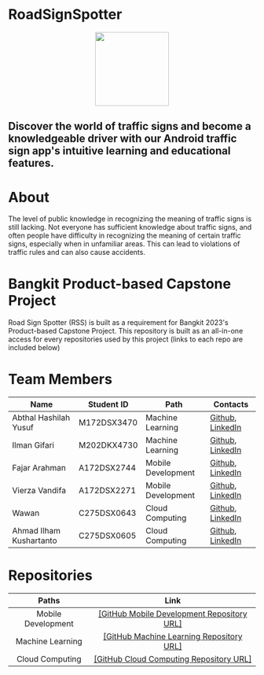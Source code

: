 # RoadSignSpotter

<p align="center"> <img src="https://i.ibb.co/9VcJNHz/logo-rss.png" width="150" height="150" /> </p>


## Discover the world of traffic signs and become a knowledgeable driver with our Android traffic sign app's intuitive learning and educational features.

# About
The level of public knowledge in recognizing the meaning of traffic signs is still lacking. Not everyone has sufficient knowledge about traffic signs, and often people have difficulty in recognizing the meaning of certain traffic signs, especially when in unfamiliar areas. This can lead to violations of traffic rules and can also cause accidents.


# Bangkit Product-based Capstone Project
Road Sign Spotter (RSS) is built as a requirement for Bangkit 2023's Product-based Capstone Project. This repository is built as an all-in-one access for every repositories used by this project (links to each repo are included below)

# Team Members
| Name                            | Student ID | Path                | Contacts                                     |
|---------------------------------|------------|---------------------|-----------------------------------------------|
| Abthal Hashilah Yusuf           | M172DSX3470 | Machine Learning    | [Github](https://github.com/Yussuff12), [LinkedIn](https://www.linkedin.com/in/yussuff12)   |
| Ilman Gifari                    | M202DKX4730 | Machine Learning    | [Github](https://github.com/ilman79), [LinkedIn](https://www.linkedin.com/in/ilman-gifari-5b2a021b6/) |
| Fajar Arahman                | A172DSX2744 | Mobile Development | [Github](https://github.com/fajararahman14), [LinkedIn](https://www.linkedin.com/in/fajararahman/) |
| Vierza Vandifa        | A172DSX2271 | Mobile Development | [Github](https://github.com/StringLAX), [LinkedIn](https://www.linkedin.com/in/vierza-vandifa/) |
| Wawan                  | C275DSX0643 | Cloud Computing     | [Github](https://github.com/wawn11), [LinkedIn](https://www.linkedin.com/in/wawan11/) |
| Ahmad Ilham Kushartanto       | C275DSX0605 | Cloud Computing     | [Github](https://github.com/work-ham), [LinkedIn](https://www.linkedin.com/in/ilham-kus/) |

# Repositories
| Paths | Link |
| :--:  | :--: |
| Mobile Development | [[GitHub Mobile Development Repository URL]](https://github.com/StringLAX/RoadSignSpotter) |
| Machine Learning | [[GitHub Machine Learning Repository URL]](https://github.com/ilman79/Machine-Learning) |
| Cloud Computing | [[GitHub Cloud Computing Repository URL]](https://github.com/work-ham/RSS-API) |
